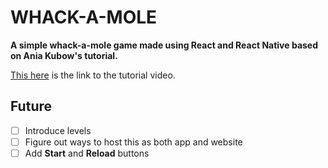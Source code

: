 # WHACK-A-MOLE

**A simple whack-a-mole game made using React and React Native based on Ania Kubow's tutorial.**

[This here](https://www.youtube.com/watch?v=yrSFLZ_b0Aw&feature=youtu.be) is the link to the tutorial video.


## Future
- [ ] Introduce levels
- [ ] Figure out ways to host this as both app and website
- [ ] Add **Start** and **Reload** buttons